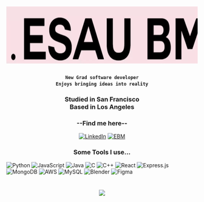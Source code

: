 <h1 align="center">
 
<img src="https://github.com/Esau4119/Esau4119/blob/main/ebmGif.gif" alt="ebmGif" width="700" height="150">

  </h1>
<h4 align="center">
 
 **`New Grad software developer`**<br>
 **`Enjoys bringing ideas into reality`**<br>
 
 </h4>
<h3 align="center">
 

 Studied in San Francisco<br>Based in Los Angeles
</h3>

<h3 align="center">--Find me here--</h3>
<div align="center">

[![LinkedIn](https://img.shields.io/badge/LinkedIn-%230077B5.svg?logo=linkedin&logoColor=white)](https://linkedin.com/in/esaubm) [![EBM](https://img.shields.io/badge/EBM-Portfolio-000?labelColor=FAE0E3&style=flat)](https://ebmscrypt.com/)


</div>


<h3 align="center">Some Tools I use...</h3>


![Python](https://img.shields.io/badge/python-000000?style=flat&logo=python&logoColor=FAE0E3 ) 
![JavaScript](https://img.shields.io/badge/javascript-000000.svg?style=flat&logo=javascript&logoColor=FAE0E3 ) 
![Java](https://img.shields.io/badge/java-000000.svg?style=flat&logo=openjdk&logoColor=FAE0E3 ) 
![C](https://img.shields.io/badge/c-000000.svg?style=flat&logo=c&logoColor=FAE0E3 ) 
![C++](https://img.shields.io/badge/c++-000000.svg?style=flat&logo=c%2B%2B&logoColor=FAE0E3 ) 
![React](https://img.shields.io/badge/react-000000.svg?style=flat&logo=react&logoColor=FAE0E3 ) 
![Express.js](https://img.shields.io/badge/express.js-000000.svg?style=flat&logo=express&logoColor=FAE0E3 ) 
![MongoDB](https://img.shields.io/badge/MongoDB-000000.svg?style=flat&logo=mongodb&logoColor=FAE0E3 ) 
![AWS](https://img.shields.io/badge/AWS-000000.svg?style=flat&logo=amazon-aws&logoColor=FAE0E3 ) 
![MySQL](https://img.shields.io/badge/mysql-000000.svg?style=flat&logo=mysql&logoColor=FAE0E3 ) 
![Blender](https://img.shields.io/badge/blender-000000.svg?style=flat&logo=blender&logoColor=FAE0E3 ) 
![Figma](https://img.shields.io/badge/figma-000000.svg?style=flat&logo=figma&logoColor=FAE0E3 )

# 
<div align="center">
  
![](https://github-readme-streak-stats.herokuapp.com/?user=Esau4119&theme=panda&hide_border=true)<br/>
</div>


<!-- Proudly created with GPRM ( https://gprm.itsvg.in ) -->
